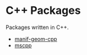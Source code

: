 # C++ Packages

Packages written in C++.

- [manif-geom-cpp](./manif-geom-cpp.md)
- [mscpp](./mscpp.md)
